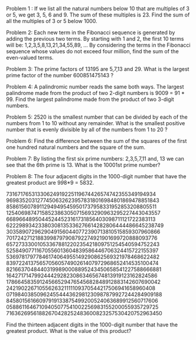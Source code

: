 Problem 1 : 
If we list all the natural numbers below 10 that are multiples of 3 or 5, we get 3, 5, 6 and 9. The sum of these multiples is 23.
Find the sum of all the multiples of 3 or 5 below 1000.

Problem 2: 
Each new term in the Fibonacci sequence is generated by adding the previous two terms. By starting with 1 and 2, the first 10 terms will be:
1,2,3,5,8,13,21,34,55,89, ...
By considering the terms in the Fibonacci sequence whose values do not exceed four million, find the sum of the even-valued terms.

Problem 3: 
The prime factors of 13195 are 5,7,13 and 29. 
What is the largest prime factor of the number 600851475143 ?

Problem 4:
A palindromic number reads the same both ways. The largest palindrome made from the product of two 2-digit numbers is 
9009 = 91 * 99.
Find the largest palindrome made from the product of two 3-digit numbers.

Problem 5:
2520 is the smallest number that can be divided by each of the numbers from 1 to 10 without any remainder.
What is the smallest positive number that is evenly divisible by all of the numbers from 1 to 20 ?

Problem 6: 
Find the difference between the sum of the squares of the first one hundred natural numbers and the square of the sum.

Problem 7:
By listing the first six prime numbers: 2,3,5,7,11 and, 13 we can see that the 6th prime is 13.
What is the 10001st prime number?

Problem 8:
The four adjacent digits in the 1000-digit number that have the greatest product are 9*9*8*9 = 5832.


73167176531330624919225119674426574742355349194934
96983520312774506326239578318016984801869478851843
85861560789112949495459501737958331952853208805511
12540698747158523863050715693290963295227443043557
66896648950445244523161731856403098711121722383113
62229893423380308135336276614282806444486645238749
30358907296290491560440772390713810515859307960866
70172427121883998797908792274921901699720888093776
65727333001053367881220235421809751254540594752243
52584907711670556013604839586446706324415722155397
53697817977846174064955149290862569321978468622482
83972241375657056057490261407972968652414535100474
82166370484403199890008895243450658541227588666881
16427171479924442928230863465674813919123162824586
17866458359124566529476545682848912883142607690042
24219022671055626321111109370544217506941658960408
07198403850962455444362981230987879927244284909188
84580156166097919133875499200524063689912560717606
05886116467109405077541002256983155200055935729725
71636269561882670428252483600823257530420752963450


Find the thirteen adjacent digits in the 1000-digit number that have the greatest product. What is the value of this product?

